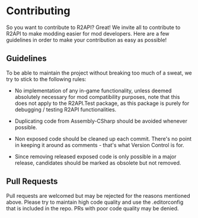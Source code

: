 # Contributing

So you want to contribute to R2API? Great! We invite all to contribute to R2API to make modding
easier for mod developers. Here are a few guidelines in order to make your contribution as easy as possible!

## Guidelines
To be able to maintain the project without breaking too much of a sweat, we try to stick to the following rules:

- No implementation of any in-game functionality, unless deemed absolutely necessary for mod compatibility purposes,
note that this does not apply to the R2API.Test package, as this package is purely for debugging / testing R2API functionalities.

- Duplicating code from Assembly-CSharp should be avoided whenever possible.

- Non exposed code should be cleaned up each commit.
There's no point in keeping it around as comments - that's what Version Control is for.

- Since removing released exposed code is only possible in a major release, candidates should be marked as obsolete but
not removed.

## Pull Requests
Pull requests are welcomed but may be rejected for the reasons mentioned above. Please try to maintain high code quality
and use the .editorconfig that is included in the repo. PRs with poor code quality may be denied.
